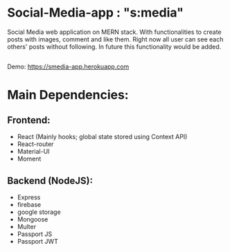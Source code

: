 # Social-Media-app : "s:media"
Social Media web application on MERN stack. With functionalities to create posts with images, comment and like them.
Right now all user can see each others' posts without following. In future this functionality would be added. 

##
Demo: https://smedia-app.herokuapp.com

# Main Dependencies:

## Frontend:

* React (Mainly hooks; global state stored using Context API)
* React-router
* Material-UI
* Moment


## Backend (NodeJS):

* Express
* firebase
* google storage
* Mongoose
* Multer
* Passport JS
* Passport JWT
